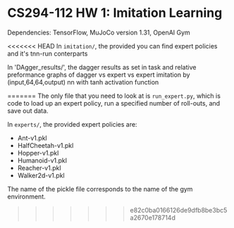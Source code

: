 # CS294-112 HW 1: Imitation Learning

Dependencies: TensorFlow, MuJoCo version 1.31, OpenAI Gym

<<<<<<< HEAD
In `imitation/`, the provided you can find expert policies and it's tnn-run conterparts

In 'DAgger_results/', the dagger results as set in task and relative preformance graphs of dagger vs expert vs expert imitation by  (input,64,64,output) nn with tanh activation function

=======
The only file that you need to look at is `run_expert.py`, which is code to load up an expert policy, run a specified number of roll-outs, and save out data.

In `experts/`, the provided expert policies are:
* Ant-v1.pkl
* HalfCheetah-v1.pkl
* Hopper-v1.pkl
* Humanoid-v1.pkl
* Reacher-v1.pkl
* Walker2d-v1.pkl

The name of the pickle file corresponds to the name of the gym environment.
>>>>>>> e82c0ba0166126de9dfb8be3bc5a2670e178714d
